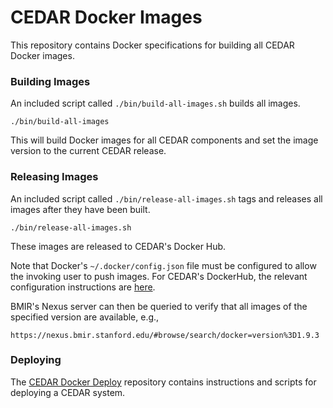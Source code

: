# CEDAR Docker Images

This repository contains Docker specifications for building all CEDAR Docker images.

### Building Images

An included script called `./bin/build-all-images.sh` builds all images.

    ./bin/build-all-images 

This will build Docker images for all CEDAR components and set the image version to the current CEDAR release.

### Releasing Images

An included script called `./bin/release-all-images.sh` tags and releases all images after they have been built.

    ./bin/release-all-images.sh 

These images are released to CEDAR's Docker Hub.

Note that Docker's `~/.docker/config.json` file must be configured to allow the invoking user to push images.
For CEDAR's DockerHub, the relevant configuration instructions are [here](https://github.com/metadatacenter/cedar-conf/wiki/Configuring-Docker-to-use-the-CEDAR-Nexus-DockerHub).

BMIR's Nexus server can then be queried to verify that all images of the specified version are available, e.g.,

    https://nexus.bmir.stanford.edu/#browse/search/docker=version%3D1.9.3

### Deploying

The [CEDAR Docker Deploy](https://github.com/metadatacenter/cedar-docker-deploy) repository contains instructions and 
scripts for deploying a CEDAR system. 
